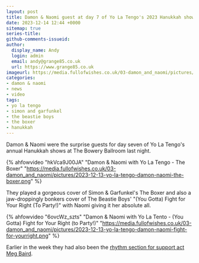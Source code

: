 ```yaml
---
layout: post
title: Damon & Naomi guest at day 7 of Yo La Tengo's 2023 Hanukkah shows
date: 2023-12-14 12:44 +0000
sitemap: true
series-title:
github-comments-issueid:
author:
  display_name: Andy
  login: admin
  email: andy@grange85.co.uk
  url: https://www.grange85.co.uk
imageurl: https://media.fullofwishes.co.uk/03-damon_and_naomi/pictures/2023-12-13-yo-la-tengo-damon-naomi-fight-for-yourright.png
categories:
- damon & naomi
- news
- video
tags:
- yo la tengo
- simon and garfunkel
- the beastie boys
- the boxer
- hanukkah
---
```

Damon & Naomi were the surprise guests for day seven of Yo La Tengo's annual Hanukkah shows at The Bowery Ballroom last night. 

{% ahfowvideo "hkVca9J00JA" "Damon & Naomi with Yo La Tengo - The Boxer" "https://media.fullofwishes.co.uk/03-damon_and_naomi/pictures/2023-12-13-yo-la-tengo-damon-naomi-the-boxer.png" %}

They played a gorgeous cover of Simon & Garfunkel's The Boxer and also a jaw-droppingly bonkers cover of The Beastie Boys' "(You Gotta) Fight for Your Right (To Party!)" with Naomi giving it her absolute all.

<!--more-->

{% ahfowvideo "6ovcWz_szts" "Damon & Naomi with Yo La Tento - (You Gotta) Fight for Your Right (to Party!)" "https://media.fullofwishes.co.uk/03-damon_and_naomi/pictures/2023-12-13-yo-la-tengo-damon-naomi-fight-for-yourright.png" %}

Earlier in the week they had also been the [rhythm section for support act Meg Baird](https://www.instagram.com/p/C0wuW2KrgJT/).
